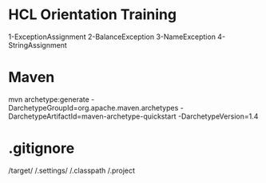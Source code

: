 # HCL Orientation Training

1-ExceptionAssignment
2-BalanceException
3-NameException
4-StringAssignment

# Maven

mvn archetype:generate -DarchetypeGroupId=org.apache.maven.archetypes -DarchetypeArtifactId=maven-archetype-quickstart -DarchetypeVersion=1.4

# .gitignore

/target/
/.settings/
/.classpath
/.project
